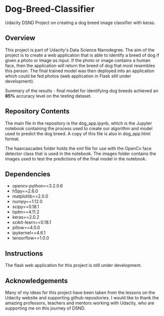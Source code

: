 # Dog-Breed-Classifier

Udacity DSND Project on creating a dog breed image classifier with keras.

## Overview

This project is part of Udacity's Data Science Nanodegree. The aim of the project is to create a web application that is able to identify a breed of dog if given a photo or image as input. If the photo or image contains a human face, then the application will return the breed of dog that most resembles this person. The final trained model was then deployed into an application which could be fed photos (web application in Flask still under development).

Summary of the results - final model for identifying dog breeds achieved an **85%** accuracy level on the testing dataset.

## Repository Contents

The main file in the repository is the dog_app.ipynb, which is the Jupyter notebook containing the process used to create our algorithm and model used to predict the dog breed. A copy of this file is also in dog_app.html format.

The haarcascades folder holds the xml file for use with the OpenCv face detector class that is used in the notebook.
The images folder contains the images used to test the predictions of the final model in the notebook.

## Dependencies
   - opencv-python==3.2.0.6
   - h5py==2.6.0
   - matplotlib==2.0.0
   - numpy==1.12.0
   - scipy==0.18.1
   - tqdm==4.11.2
   - keras==2.0.2
   - scikit-learn==0.18.1
   - pillow==4.0.0
   - ipykernel==4.6.1
   - tensorflow==1.0.0

## Instructions

The flask web application for this project is still under development.

## Acknowledgements

Many of my ideas for this project have been taken from the lessons on the Udacity website and supporting github repositories. I would like to thank the amazing professors, teachers and mentors working with Udacity, who are supporting me on this journey of DSND.
